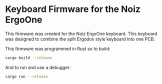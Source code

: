 # Keyboard Firmware for the Noiz ErgoOne

This firmware was created for the Noiz ErgoOne keyboard.
This keyboard was designed to combine the split Ergodox style keyboard into one PCB.

This firmware was programmed in Rust so to build:
``` sh
cargo build --release
```

And to run and use a debugger:
``` sh
cargo run --release
```
